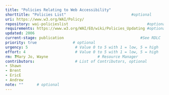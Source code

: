 ```yaml
---
title: "Policies Relating to Web Accessibility"
shorttitle: "Policies List"                             #optional
uri: https://www.w3.org/WAI/Policy/
repository: wai-policieslist                                   #optional
requirements: https://www.w3.org/WAI/EO/wiki/Policies_Updating #optional
updated: 2006
current-stage: publication                                  #See RDLC
priority: true                # optional
urgency: 5                     # Value 0 to 5 with 1 = low, 5 = high
effort: 4                      # Value 0 to 5 with 1 = low, 5 = high
rm: ?Mary Jo, Wayne                      # Resource Manager
contributors:                  # List of Contributors, optional
- Shawn
- Brent
- EricE
- Andrew
note: ""      # optional
---
```

